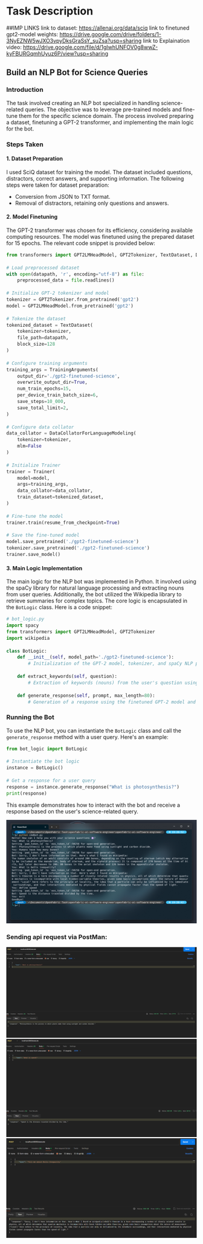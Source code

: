 # Task Description

##IMP LINKS 
link to dataset: https://allenai.org/data/sciq
link to finetuned gpt2-model weights: https://drive.google.com/drive/folders/1-3NyEZNW5wJXO3vpyDksGraSsY_suZsa?usp=sharing
link to Explaination video: https://drive.google.com/file/d/1gIwhUNFOV0g8wwZ-kyFBURGqmhUyuz6P/view?usp=sharing
## Build an NLP Bot for Science Queries

### Introduction

The task involved creating an NLP bot specialized in handling science-related queries. The objective was to leverage pre-trained models and fine-tune them for the specific science domain. The process involved preparing a dataset, finetuning a GPT-2 transformer, and implementing the main logic for the bot.

#### 
### Steps Taken

#### 1. Dataset Preparation

I used SciQ dataset for training the model. The dataset included questions, distractors, correct answers, and supporting information. The following steps were taken for dataset preparation:

- Conversion from JSON to TXT format.
- Removal of distractors, retaining only questions and answers.



#### 2. Model Finetuning

The GPT-2 transformer was chosen for its efficiency, considering available computing resources. The model was finetuned using the prepared dataset for 15 epochs. The relevant code snippet is provided below:

```python
from transformers import GPT2LMHeadModel, GPT2Tokenizer, TextDataset, DataCollatorForLanguageModeling, Trainer, TrainingArguments

# Load preprocessed dataset
with open(datapath, 'r', encoding="utf-8") as file:
    preprocessed_data = file.readlines()

# Initialize GPT-2 tokenizer and model
tokenizer = GPT2Tokenizer.from_pretrained('gpt2')
model = GPT2LMHeadModel.from_pretrained('gpt2')

# Tokenize the dataset
tokenized_dataset = TextDataset(
    tokenizer=tokenizer,
    file_path=datapath,
    block_size=128
)

# Configure training arguments
training_args = TrainingArguments(
    output_dir='./gpt2-finetuned-science',
    overwrite_output_dir=True,
    num_train_epochs=15,
    per_device_train_batch_size=6,
    save_steps=10_000,
    save_total_limit=2,
)

# Configure data collator
data_collator = DataCollatorForLanguageModeling(
    tokenizer=tokenizer,
    mlm=False
)

# Initialize Trainer
trainer = Trainer(
    model=model,
    args=training_args,
    data_collator=data_collator,
    train_dataset=tokenized_dataset,
)

# Fine-tune the model
trainer.train(resume_from_checkpoint=True)

# Save the fine-tuned model
model.save_pretrained('./gpt2-finetuned-science')
tokenizer.save_pretrained('./gpt2-finetuned-science')
trainer.save_model()
```

#### 3. Main Logic Implementation

The main logic for the NLP bot was implemented in Python. It involved using the spaCy library for natural language processing and extracting nouns from user queries. Additionally, the bot utilized the Wikipedia library to retrieve summaries for complex topics. The core logic is encapsulated in the `BotLogic` class. Here is a code snippet:

```python
# bot_logic.py
import spacy
from transformers import GPT2LMHeadModel, GPT2Tokenizer
import wikipedia

class BotLogic:
    def __init__(self, model_path='./gpt2-finetuned-science'):
        # Initialization of the GPT-2 model, tokenizer, and spaCy NLP pipeline

    def extract_keywords(self, question):
        # Extraction of keywords (nouns) from the user's question using spaCy

    def generate_response(self, prompt, max_length=80):
        # Generation of a response using the finetuned GPT-2 model and Wikipedia library
```

### Running the Bot

To use the NLP bot, you can instantiate the `BotLogic` class and call the `generate_response` method with a user query. Here's an example:

```python
from bot_logic import BotLogic

# Instantiate the bot logic
instance = BotLogic()

# Get a response for a user query
response = instance.generate_response("What is photosynthesis?")
print(response)
```

This example demonstrates how to interact with the bot and receive a response based on the user's science-related query.

![1705067940373](image/notes/1705067940373.png)

### **Sending api request via PostMan:**

![1705069408393](image/notes/1705069408393.png)![1705069491836](image/notes/1705069491836.png)![1705069589716](image/notes/1705069589716.png)
